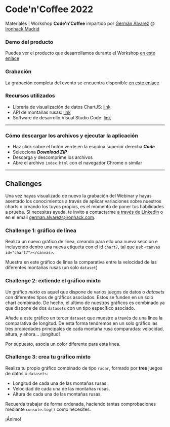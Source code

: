 # Code'n'Coffee 2022

Materiales | Workshop **Code'n'Coffee** impartido por [Germán Álvarez](https://www.linkedin.com/in/german-alvarez-dev/) @ [Ironhack Madrid](https://www.ironhack.com/es/desarrollo-web/madrid)

### Demo del producto

Puedes ver el producto que desarrollamos durante el Workshop [en este enlace](https://germanalvarez.net/code-n-coffe/)

### Grabación

La grabación completa del evento se encuentra disponible [en este enlace](https://ironhack.zoom.us/rec/share/SZ6ujUs2Gp7RFxm4NmxUbjjc5Iardx3peN6IKXuRfOeh3jHSvslFxMVZMn_ymWBE.HU_k3662iVS5yG4_)

### Recursos utilizados

- Librería de visualización de datos ChartJS: [link](https://www.chartjs.org/)
- API de montañas rusas: [link](https://github.com/german-alvarez-dev/api-coasters)
- Software de desarrollo Visual Studio Code: [link](https://code.visualstudio.com/)

<hr>

### Cómo descargar los archivos y ejecutar la aplicación

- Haz click sobre el botón verde en la esquina superior derecha **_Code_**
- Selecciona **_Download ZIP_**
- Descarga y descomprime los archivos
- Abre el archivo `index.html` con el navegador Chrome o similar

<hr>

## Challenges

Una vez hayas visualizado de nuevo la grabación del Webinar y hayas asentado los conocimientos a través de aplicar variaciones sobre nuestros charts o creando los tuyos propios, es el momento de poner tus habilidades a prueba. Si necesitas ayuda, te invito a contactarme <a href="https://www.linkedin.com/in/german-alvarez-dev/">a través de Linkedin</a> o en el email <a href="mailto:german.alvarez@ironhack.com">german.alvarez@ironhack.com</a>.

### Challenge 1: gráfico de línea

Realiza un nuevo gráfico de línea, creando para ello una nueva sección e incluyendo dentro una nueva etiqueta con el id `chart7`, tal que así: `<canvas id="chart7"></canvas>`.

Muestra en este gráfico de línea la comparativa entre la velocidad de las diferentes montañas rusas (un solo `dataset`)


### Challenge 2: extiende el gráfico mixto

Un gráfico _mixto_ es aquel que dispone de varios juegos de datos o _datasets_ con diferentes tipos de gráficos asociados. Estos se funden en un solo chart combinado. De hecho, el último de nuestros gráficos es combinado ya que dispone de dos `datasets` con un tipo específico asociado.

Añade a este gráfico un tercer `dataset` que muestre a través de una línea la comparativa de longitud. De esta forma tendremos en un solo gráfico las tres propiedades principales de cada montaña rusa comparadas: velocidad, altura, y ahora... ¡longitud! 

Por supuesto, asocia un color diferente para esta línea.


### Challenge 3: crea tu gráfico mixto

Realiza tu propio gráfico combinado de tipo `radar`, formado por **tres** juegos de datos o `datasets`:

- Longitud de cada una de las montañas rusas.
- Velocidad de cada una de las montañas rusas.
- Altura de cada una de las montañas rusas.

Recuerda trabajar de forma ordenada, haciendo tantas comprobaciones mediante `console.log()` como necesites.

¡Ánimo!

